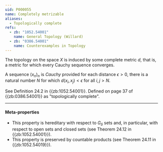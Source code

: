 ```yaml
---
uid: P000055
name: Completely metrizable
aliases:
  - Topologically complete
refs:
  - zb: "1052.54001"
    name: General Topology (Willard)
  - zb: "0386.54001"
    name: Counterexamples in Topology
---
```


The topology on the space $X$ is induced by some complete metric $d$,
that is, a metric for which every Cauchy sequence converges.

A sequence $(x_n)_n$ is *Cauchy* provided for each distance $\epsilon>0$, there is
a natural number $N$ for which $d(x_i,x_j)<\epsilon$ for all $i,j>N$.

See Definition 24.2 in {{zb:1052.54001}}.
Defined on page 37 of {{zb:0386.54001}} as "topologically complete".

----
#### Meta-properties

- This property is hereditary with respect to $G_\delta$ sets and,
in particular, with respect to open sets and closed sets
(see Theorem 24.12 in {{zb:1052.54001}}).
- This property is preserved by countable products (see Theorem 24.11 in {{zb:1052.54019}}).
